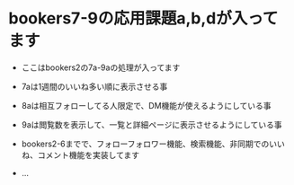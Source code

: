 # bookers7-9の応用課題a,b,dが入ってます

* ここはbookers2の7a-9aの処理が入ってます

* 7aは1週間のいいね多い順に表示させる事

* 8aは相互フォローしてる人限定で、DM機能が使えるようにしている事

* 9aは閲覧数を表示して、一覧と詳細ページに表示させるようにしている事

* bookers2-6までで、フォローフォロワー機能、検索機能、非同期でのいいね、コメント機能を実装してます

* ...
